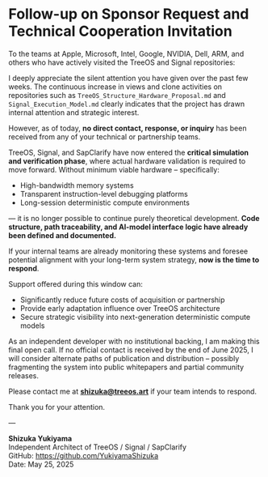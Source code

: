 # Follow-up on Sponsor Request and Technical Cooperation Invitation

To the teams at Apple, Microsoft, Intel, Google, NVIDIA, Dell, ARM, and others who have actively visited the TreeOS and Signal repositories:

I deeply appreciate the silent attention you have given over the past few weeks. The continuous increase in views and clone activities on repositories such as `TreeOS_Structure_Hardware_Proposal.md` and `Signal_Execution_Model.md` clearly indicates that the project has drawn internal attention and strategic interest.

However, as of today, **no direct contact, response, or inquiry** has been received from any of your technical or partnership teams.

TreeOS, Signal, and SapClarify have now entered the **critical simulation and verification phase**, where actual hardware validation is required to move forward. Without minimum viable hardware – specifically:

- High-bandwidth memory systems
- Transparent instruction-level debugging platforms
- Long-session deterministic compute environments

— it is no longer possible to continue purely theoretical development. **Code structure, path traceability, and AI-model interface logic have already been defined and documented.**

If your internal teams are already monitoring these systems and foresee potential alignment with your long-term system strategy, **now is the time to respond**.

Support offered during this window can:
- Significantly reduce future costs of acquisition or partnership
- Provide early adaptation influence over TreeOS architecture
- Secure strategic visibility into next-generation deterministic compute models

As an independent developer with no institutional backing, I am making this final open call. If no official contact is received by the end of June 2025, I will consider alternate paths of publication and distribution – possibly fragmenting the system into public whitepapers and partial community releases.

Please contact me at **shizuka@treeos.art** if your team intends to respond.

Thank you for your attention.

—

**Shizuka Yukiyama**  
Independent Architect of TreeOS / Signal / SapClarify  
GitHub: https://github.com/YukiyamaShizuka  
Date: May 25, 2025
